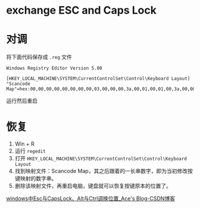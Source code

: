 # exchange ESC and Caps Lock

# 对调

将下面代码保存成 `.reg` 文件

```
Windows Registry Editor Version 5.00

[HKEY_LOCAL_MACHINE\SYSTEM\CurrentControlSet\Control\Keyboard Layout]
"Scancode Map"=hex:00,00,00,00,00,00,00,00,03,00,00,00,3a,00,01,00,01,00,3a,00,00,00,00,00
```

运行然后重启

# 恢复

1. Win + R
2. 运行 `regedit`
3. 打开 `HKEY_LOCAL_MACHINE\SYSTEM\CurrentControlSet\Control\Keyboard Layout`
4. 找到映射文件：Scancode Map，其之后跟着的一长串数字，即为当初修改按键映射的数字串。
5. 删除该映射文件，再重启电脑，键盘就可以恢复按键原本的位置了。

[windows中Esc与CapsLock、Alt与Ctrl调换位置_Ace's Blog-CSDN博客](https://blog.csdn.net/ace_shiyuan/article/details/81283065)